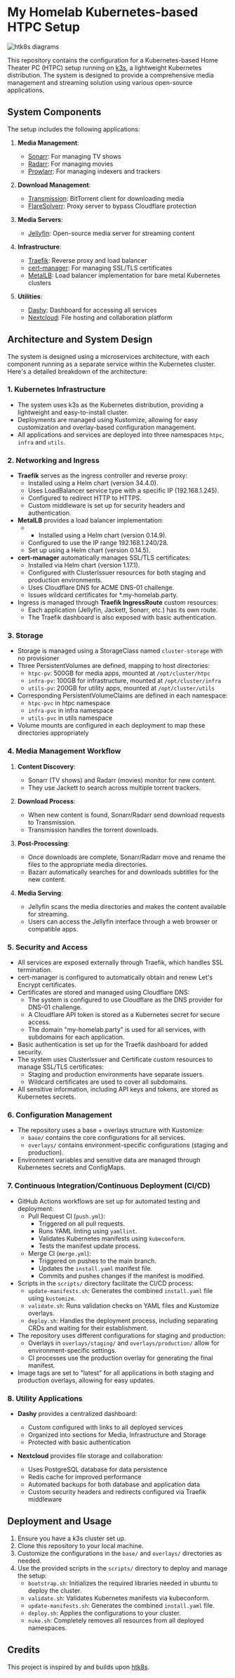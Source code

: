 # My Homelab Kubernetes-based HTPC Setup

![htk8s diagrams](system_design.png)

This repository contains the configuration for a Kubernetes-based Home Theater
PC (HTPC) setup running on [k3s](https://k3s.io/), a lightweight Kubernetes
distribution. The system is designed to provide a comprehensive media management
and streaming solution using various open-source applications.

## System Components

The setup includes the following applications:

1. **Media Management**:
   - [Sonarr](https://sonarr.tv/): For managing TV shows
   - [Radarr](https://radarr.video/): For managing movies
   - [Prowlarr](https://prowlarr.com/): For managing indexers and trackers

2. **Download Management**:
   - [Transmission](https://transmissionbt.com/): BitTorrent client for
   downloading media
   - [FlareSolverr](https://github.com/FlareSolverr/FlareSolverr): Proxy server to
   bypass Cloudflare protection

3. **Media Servers**:
   - [Jellyfin](https://jellyfin.org/): Open-source media server for streaming
   content

4. **Infrastructure**:
   - [Traefik](https://traefik.io/): Reverse proxy and load balancer
   - [cert-manager](https://cert-manager.io/): For managing SSL/TLS certificates
   - [MetalLB](https://metallb.universe.tf/): Load balancer implementation for
   bare metal Kubernetes clusters
5. **Utilities**:
   - [Dashy](https://dashy.to/): Dashboard for accessing all services
   - [Nextcloud](https://nextcloud.com/): File hosting and collaboration platform

## Architecture and System Design

The system is designed using a microservices architecture, with each component
running as a separate service within the Kubernetes cluster. Here's a detailed
breakdown of the architecture:

### 1. Kubernetes Infrastructure

- The system uses k3s as the Kubernetes distribution, providing a lightweight
  and easy-to-install cluster.
- Deployments are managed using Kustomize, allowing for easy customization and
  overlay-based configuration management.
- All applications and services are deployed into three namespaces `htpc`, `infra`
and `utils`.

### 2. Networking and Ingress

- **Traefik** serves as the ingress controller and reverse proxy:
  - Installed using a Helm chart (version 34.4.0).
  - Uses LoadBalancer service type with a specific IP (192.168.1.245).
  - Configured to redirect HTTP to HTTPS.
  - Custom middleware is set up for security headers and authentication.
- **MetalLB** provides a load balancer implementation:
  - - Installed using a Helm chart (version 0.14.9).
  - Configured to use the IP range 192.168.1.240/28.
  - Set up using a Helm chart (version 0.14.5).
- **cert-manager** automatically manages SSL/TLS certificates:
  - Installed via Helm chart (version 1.17.1).
  - Configured with ClusterIssuer resources for both staging and production
  environments.
  - Uses Cloudflare DNS for ACME DNS-01 challenge.
  - Issues wildcard certificates for *.my-homelab.party.
- Ingress is managed through **Traefik IngressRoute** custom resources:
  - Each application (Jellyfin, Jackett, Sonarr, etc.) has its own route.
  - The Traefik dashboard is also exposed with basic authentication.

### 3. Storage

- Storage is managed using a StorageClass named `cluster-storage` with no provisioner
- Three PersistentVolumes are defined, mapping to host directories:
  - `htpc-pv`: 500GB for media apps, mounted at `/opt/cluster/htpc`
  - `infra-pv`: 100GB for infrastructure, mounted at `/opt/cluster/infra`
  - `utils-pv`: 200GB for utility apps, mounted at `/opt/cluster/utils`
- Corresponding PersistentVolumeClaims are defined in each namespace:
  - `htpc-pvc` in htpc namespace
  - `infra-pvc` in infra namespace
  - `utils-pvc` in utils namespace
- Volume mounts are configured in each deployment to map these directories appropriately

### 4. Media Management Workflow

1. **Content Discovery**:
   - Sonarr (TV shows) and Radarr (movies) monitor for new content.
   - They use Jackett to search across multiple torrent trackers.

2. **Download Process**:
   - When new content is found, Sonarr/Radarr send download requests to
   Transmission.
   - Transmission handles the torrent downloads.

3. **Post-Processing**:
   - Once downloads are complete, Sonarr/Radarr move and rename the files to
   the appropriate media directories.
   - Bazarr automatically searches for and downloads subtitles for the new
   content.

4. **Media Serving**:
   - Jellyfin scans the media directories and makes the content available for
   streaming.
   - Users can access the Jellyfin interface through a web browser or compatible
   apps.

### 5. Security and Access

- All services are exposed externally through Traefik, which handles SSL
  termination.
- cert-manager is configured to automatically obtain and renew Let's Encrypt
  certificates.
- Certificates are stored and managed using Cloudflare DNS:
  - The system is configured to use Cloudflare as the DNS provider for DNS-01
  challenge.
  - A Cloudflare API token is stored as a Kubernetes secret for secure access.
  - The domain "my-homelab.party" is used for all services, with subdomains for
  each application.
- Basic authentication is set up for the Traefik dashboard for added security.
- The system uses ClusterIssuer and Certificate custom resources to manage
  SSL/TLS certificates:
  - Staging and production environments have separate issuers.
  - Wildcard certificates are used to cover all subdomains.
- All sensitive information, including API keys and tokens, are stored as
  Kubernetes secrets.

### 6. Configuration Management

- The repository uses a base + overlays structure with Kustomize:
  - `base/` contains the core configurations for all services.
  - `overlays/` contains environment-specific configurations (staging and
  production).
- Environment variables and sensitive data are managed through Kubernetes
  secrets and ConfigMaps.

### 7. Continuous Integration/Continuous Deployment (CI/CD)

- GitHub Actions workflows are set up for automated testing and deployment:
  - Pull Request CI (`push.yml`):
    - Triggered on all pull requests.
    - Runs YAML linting using `yamllint`.
    - Validates Kubernetes manifests using `kubeconform`.
    - Tests the manifest update process.
  - Merge CI (`merge.yml`):
    - Triggered on pushes to the main branch.
    - Updates the `install.yaml` manifest file.
    - Commits and pushes changes if the manifest is modified.
- Scripts in the `scripts/` directory facilitate the CI/CD process:
  - `update-manifests.sh`: Generates the combined `install.yaml` file using
  `kustomize`.
  - `validate.sh`: Runs validation checks on YAML files and Kustomize overlays.
  - `deploy.sh`: Handles the deployment process, including separating CRDs and
  waiting for their establishment.
- The repository uses different configurations for staging and production:
  - Overlays in `overlays/staging/` and `overlays/production/` allow for
  environment-specific settings.
  - CI processes use the production overlay for generating the final manifest.
- Image tags are set to "latest" for all applications in both staging and
  production overlays, allowing for easy updates.

### 8. Utility Applications

- **Dashy** provides a centralized dashboard:
  - Custom configured with links to all deployed services
  - Organized into sections for Media, Infrastructure and Storage
  - Protected with basic authentication

- **Nextcloud** provides file storage and collaboration:
  - Uses PostgreSQL database for data persistence
  - Redis cache for improved performance
  - Automated backups for both database and application data
  - Custom security headers and redirects configured via Traefik middleware

## Deployment and Usage

1. Ensure you have a k3s cluster set up.
2. Clone this repository to your local machine.
3. Customize the configurations in the `base/` and `overlays/` directories as
  needed.
4. Use the provided scripts in the `scripts/` directory to deploy and manage the
   setup:
   - `bootstrap.sh`: Initializes the required libraries needed in ubuntu to deploy
   the cluster.
   - `validate.sh`: Validates Kubernetes manifests via kubeconform.
   - `update-manifests.sh`: Generates the combined `install.yaml` file.
   - `deploy.sh`: Applies the configurations to your cluster.
   - `nuke.sh`: Completely removes all resources from all deployed namespaces.

## Credits

This project is inspired by and builds upon [htk8s](https://github.com/fabito/htk8s).
